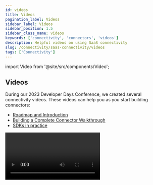 ```yaml
---
id: videos
title: Videos
pagination_label: Videos
sidebar_label: Videos
sidebar_position: 1.5
sidebar_class_name: videos
keywords: ['connectivity', 'connectors', 'videos']
description: Helpful videos on using SaaS connectivity
slug: /connectivity/saas-connectivity/videos
tags: ['Connectivity']
---
```

import Video from '@site/src/components/Video';

## Videos

During our 2023 Developer Days Conference, we created several connectivity videos. These videos can help you as you start building connectors: 

 - [Roadmap and Introduction](https://www.youtube.com/watch?v=12pfpLBNCvM)
 - [Building a Complete Connector Walkthrough](https://www.youtube.com/watch?v=wHHje_ItTKQ)
 - [SDKs in practice](https://www.youtube.com/watch?v=uvnlSUVsF8M)

<Video source="https://www.youtube.com/embed/wHHje_ItTKQ"></Video>
